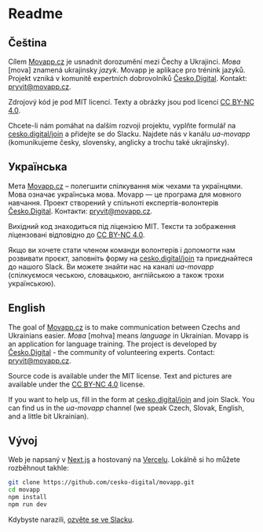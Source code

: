# Readme

## Čeština

Cílem [Movapp.cz](https://www.movapp.cz/) je usnadnit dorozumění mezi Čechy a Ukrajinci. _Mова_ [mova] znamená ukrajinsky _jazyk_. Movapp je aplikace pro trénink jazyků. Projekt vzniká v komunitě expertních dobrovolníků [Česko.Digital](https://cesko.digital/). Kontakt: pryvit@movapp.cz.

Zdrojový kód je pod MIT licencí. Texty a obrázky jsou pod licencí [CC BY-NC 4.0](https://creativecommons.org/licenses/by-nc/4.0/deed.cs).

Chcete-li nám pomáhat na dalším rozvoji projektu, vyplňte formulář na [cesko.digital/join](https://cesko.digital/join) a přidejte se do Slacku. Najdete nás v kanálu _ua-movapp_ (komunikujeme česky, slovensky, anglicky a trochu také ukrajinsky).

## Українська

Мета [Movapp.cz](https://www.movapp.cz/) – полегшити спілкування між чехами та українцями. Мова означає українська мова. Movapp — це програма для мовного навчання. Проект створений у спільноті експертів-волонтерів [Česko.Digital](https://cesko.digital/). Контакти: pryvit@movapp.cz.

Вихідний код знаходиться під ліцензією MIT. Тексти та зображення ліцензовані відповідно до [CC BY-NC 4.0](https://creativecommons.org/licenses/by-nc/4.0/deed.uk).

Якщо ви хочете стати членом команди волонтерів і допомогти нам розвивати проєкт, заповніть форму на [cesko.digital/join](https://cesko.digital/join) та приєднайтеся до нашого Slack. Ви можете знайти нас на каналі _ua-movapp_ (спілкуємося чеською, словацькою, англійською а також трохи українською).

## English

The goal of [Movapp.cz](https://www.movapp.cz/) is to make communication between Czechs and Ukrainians easier. _Mова_ [mohva] means _language_ in Ukrainian. Movapp is an application for language training. The project is developed by [Česko.Digital](https://cesko.digital/) - the community of volunteering experts. Contact: pryvit@movapp.cz.

Source code is available under the MIT license. Text and pictures are available under the [CC BY-NC 4.0](https://creativecommons.org/licenses/by-nc/4.0/) license.

If you want to help us, fill in the form at [cesko.digital/join](https://cesko.digital/join) and join Slack. You can find us in the _ua-movapp_ channel (we speak Czech, Slovak, English, and a little bit Ukrainian).

## Vývoj

Web je napsaný v [Next.js](https://nextjs.org/) a hostovaný na [Vercelu](https://vercel.com/). Lokálně si ho můžete rozběhnout takhle:

```bash
git clone https://github.com/cesko-digital/movapp.git
cd movapp
npm install
npm run dev
```

Kdybyste narazili, [ozvěte se ve Slacku](https://cesko-digital.slack.com/archives/C036GLKL7ME).
